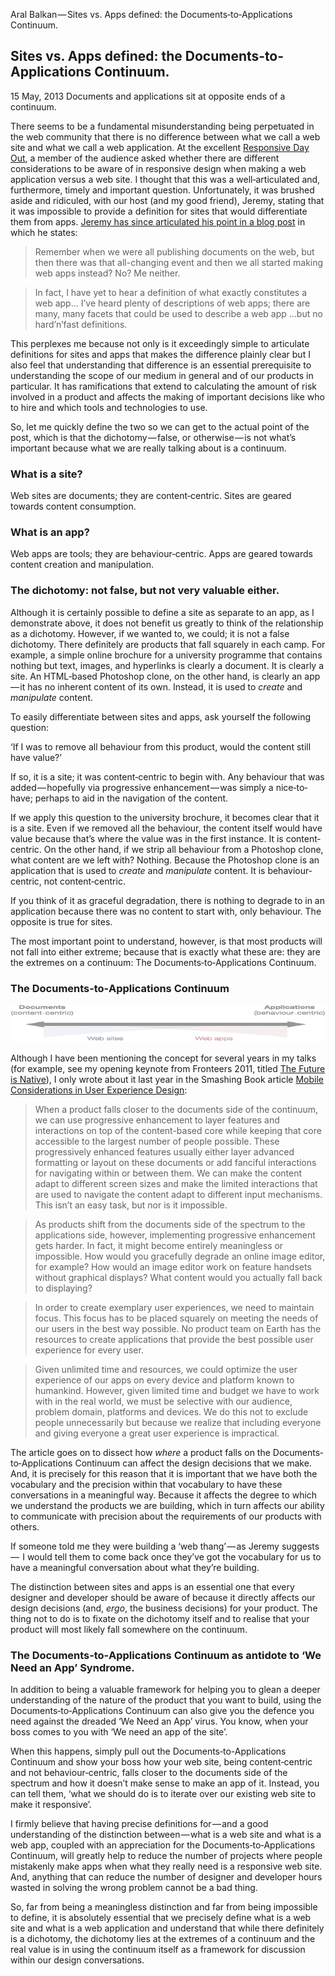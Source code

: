 Aral Balkan — Sites vs. Apps defined: the Documents‐to‐Applications Continuum.

## Sites vs. Apps defined: the Documents‐to‐Applications Continuum.

15 May, 2013 Documents and applications sit at opposite ends of a continuum.

There seems to be a fundamental misunderstanding being perpetuated in the web community that there is no difference between what we call a web site and what we call a web application. At the excellent [Responsive Day Out](http://responsiveconf.com/), a member of the audience asked whether there are different considerations to be aware of in responsive design when making a web application versus a web site. I thought that this was a well‐articulated and, furthermore, timely and important question. Unfortunately, it was brushed aside and ridiculed, with our host (and my good friend), Jeremy, stating that it was impossible to provide a definition for sites that would differentiate them from apps. [Jeremy has since articulated his point in a blog post](http://adactio.com/journal/6246/) in which he states:

> Remember when we were all publishing documents on the web, but then there was that all-changing event and then we all started making web apps instead? No? Me neither.

> In fact, I have yet to hear a definition of what exactly constitutes a web app… I’ve heard plenty of descriptions of web apps; there are many, many facets that could be used to describe a web app …but no hard’n’fast definitions.

This perplexes me because not only is it exceedingly simple to articulate definitions for sites and apps that makes the difference plainly clear but I also feel that understanding that difference is an essential prerequisite to understanding the scope of our medium in general and of our products in particular. It has ramifications that extend to calculating the amount of risk involved in a product and affects the making of important decisions like who to hire and which tools and technologies to use.

So, let me quickly define the two so we can get to the actual point of the post, which is that the dichotomy — false, or otherwise — is not what’s important because what we are really talking about is a continuum.

### What is a site?

Web sites are documents; they are content‐centric. Sites are geared towards content consumption.

### What is an app?

Web apps are tools; they are behaviour‐centric. Apps are geared towards content creation and manipulation.

### The dichotomy: not false, but not very valuable either.

Although it is certainly possible to define a site as separate to an app, as I demonstrate above, it does not benefit us greatly to think of the relationship as a dichotomy. However, if we wanted to, we could; it is not a false dichotomy. There definitely are products that fall squarely in each camp. For example, a simple online brochure for a university programme that contains nothing but text, images, and hyperlinks is clearly a document. It is clearly a site. An HTML‐based Photoshop clone, on the other hand, is clearly an app — it has no inherent content of its own. Instead, it is used to *create* and *manipulate* content.

To easily differentiate between sites and apps, ask yourself the following question:

‘If I was to remove all behaviour from this product, would the content still have value?’

If so, it is a site; it was content‐centric to begin with. Any behaviour that was added — hopefully via progressive enhancement — was simply a nice‐to‐have; perhaps to aid in the navigation of the content.

If we apply this question to the university brochure, it becomes clear that it is a site. Even if we removed all the behaviour, the content itself would have value because that’s where the value was in the first instance. It is content‐centric. On the other hand, if we strip all behaviour from a Photoshop clone, what content are we left with? Nothing. Because the Photoshop clone is an application that is used to *create* and *manipulate* content. It is behaviour‐centric, not content‐centric.

If you think of it as graceful degradation, there is nothing to degrade to in an application because there was no content to start with, only behaviour. The opposite is true for sites.

The most important point to understand, however, is that most products will not fall into either extreme; because that is exactly what these are: they are the extremes on a continuum: The Documents‐to‐Applications Continuum.

### The Documents‐to‐Applications Continuum

![The documents‐to‐applications continuum.](../_resources/4a7f8342f6acab54a79850614ed90d80.png)

Although I have been mentioning the concept for several years in my talks (for example, see my opening keynote from Fronteers 2011, titled [The Future is Native](https://vimeo.com/30659519)), I only wrote about it last year in the Smashing Book article [Mobile Considerations in User Experience Design](http://mobile.smashingmagazine.com/2012/06/18/mobile-considerations-in-user-experience-design-web-or-native/):

> When a product falls closer to the documents side of the continuum, we can use progressive enhancement to layer features and interactions on top of the content-based core while keeping that core accessible to the largest number of people possible. These progressively enhanced features usually either layer advanced formatting or layout on these documents or add fanciful interactions for navigating within or between them. We can make the content adapt to different screen sizes and make the limited interactions that are used to navigate the content adapt to different input mechanisms. This isn’t an easy task, but nor is it impossible.

> As products shift from the documents side of the spectrum to the applications side, however, implementing progressive enhancement gets harder. In fact, it might become entirely meaningless or impossible. How would you gracefully degrade an online image editor, for example? How would an image editor work on feature handsets without graphical displays? What content would you actually fall back to displaying?

> In order to create exemplary user experiences, we need to maintain focus. This focus has to be placed squarely on meeting the needs of our users in the best way possible. No product team on Earth has the resources to create applications that provide the best possible user experience for every user.

> Given unlimited time and resources, we could optimize the user experience of our apps on every device and platform known to humankind. However, given limited time and budget we have to work with in the real world, we must be selective with our audience, problem domain, platforms and devices. We do this not to exclude people unnecessarily but because we realize that including everyone and giving everyone a great user experience is impractical.

The article goes on to dissect how *where* a product falls on the Documents‐to‐Applications Continuum can affect the design decisions that we make. And, it is precisely for this reason that it is important that we have both the vocabulary and the precision within that vocabulary to have these conversations in a meaningful way. Because it affects the degree to which we understand the products we are building, which in turn affects our ability to communicate with precision about the requirements of our products with others.

If someone told me they were building a ‘web thang’ — as Jeremy suggests —  I would tell them to come back once they’ve got the vocabulary for us to have a meaningful conversation about what they’re building.

The distinction between sites and apps is an essential one that every designer and developer should be aware of because it directly affects our design decisions (and, *ergo*, the business decisions) for your product. The thing not to do is to fixate on the dichotomy itself and to realise that your product will most likely fall somewhere on the continuum.

### The Documents‐to‐Applications Continuum as antidote to ‘We Need an App’ Syndrome.

In addition to being a valuable framework for helping you to glean a deeper understanding of the nature of the product that you want to build, using the Documents‐to‐Applications Continuum can also give you the defence you need against the dreaded ‘We Need an App’ virus. You know, when your boss comes to you with ‘We need an app of the site’.

When this happens, simply pull out the Documents‐to-Applications Continuum and show your boss how your web site, being content‐centric and not behaviour‐centric, falls closer to the documents side of the spectrum and how it doesn’t make sense to make an app of it. Instead, you can tell them, ‘what we should do is to iterate over our existing web site to make it responsive’.

I firmly believe that having precise definitions for — and a good understanding of the distinction between — what is a web site and what is a web app, coupled with an appreciation for the Documents‐to‐Applications Continuum, will greatly help to reduce the number of projects where people mistakenly make apps when what they really need is a responsive web site. And, anything that can reduce the number of designer and developer hours wasted in solving the wrong problem cannot be a bad thing.

So, far from being a meaningless distinction and far from being impossible to define, it is absolutely essential that we precisely define what is a web site and what is a web application and understand that while there definitely is a dichotomy, the dichotomy lies at the extremes of a continuum and the real value is in using the continuum itself as a framework for discussion within our design conversations.